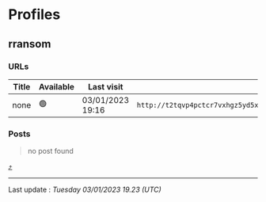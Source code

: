 # Profiles

## **rransom**


### URLs
| Title | Available | Last visit | fqdn | screen 
|---|---|---|---|---|
| none | 🟢 | 03/01/2023 19:16 | `http://t2tqvp4pctcr7vxhgz5yd5x4ino5tw7jzs3whbntxirhp32djhi7q3id.onion` | <a href="https://www.ransomware.live/screenshots/t2tqvp4pctcr7vxhgz5yd5x4ino5tw7jzs3whbntxirhp32djhi7q3id-onion.png" target=_blank>📸</a> | 

### Posts

> no post found



[⤴️](profiles?id=group-profiles)

 --- 


Last update : _Tuesday 03/01/2023 19.23 (UTC)_
